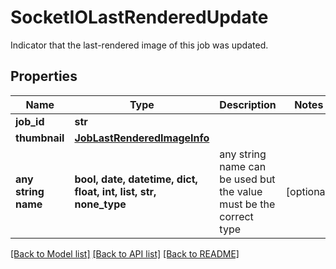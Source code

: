 # SocketIOLastRenderedUpdate

Indicator that the last-rendered image of this job was updated.

## Properties
Name | Type | Description | Notes
------------ | ------------- | ------------- | -------------
**job_id** | **str** |  | 
**thumbnail** | [**JobLastRenderedImageInfo**](JobLastRenderedImageInfo.md) |  | 
**any string name** | **bool, date, datetime, dict, float, int, list, str, none_type** | any string name can be used but the value must be the correct type | [optional]

[[Back to Model list]](../README.md#documentation-for-models) [[Back to API list]](../README.md#documentation-for-api-endpoints) [[Back to README]](../README.md)


